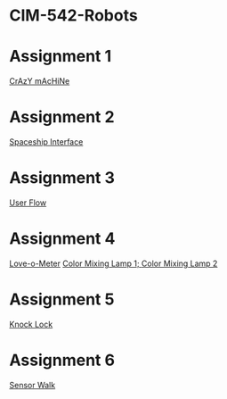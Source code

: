 # CIM-542-Robots


<h1>Assignment 1</h1>
<a href="https://drive.google.com/file/d/1h3pXMha1M8AkFGrF6JaTwsym2Hjk8K0Z/view?usp=sharing">CrAzY mAcHiNe</a>

<h1>Assignment 2</h1>
<a href="https://www.youtube.com/watch?v=m2LBYf1mDKc">Spaceship Interface</a>

<h1>Assignment 3</h1>
<a href="https://docs.google.com/drawings/d/1zXeO_oZjllSLGbfNFW3L1QHmlf4gLuK1GQklKUtUL_0/edit?usp=sharing">User Flow</a>

<h1>Assignment 4</h1>
<a href="https://www.youtube.com/watch?v=tyn9IssG6Z0">Love-o-Meter</a>
<a href="https://www.youtube.com/watch?v=sLzQEc6QKMg">Color Mixing Lamp 1; </a>
<a href="https://www.youtube.com/watch?v=7prndfXMroI">Color Mixing Lamp 2</a>

<h1>Assignment 5</h1>
<a href="https://docs.google.com/document/d/1_kbu91RiB5alhb3YydLoUkxkjV_P0u-EaWbndnNOUtg/edit?usp=sharing">Knock Lock</a>

<h1>Assignment 6</h1>
<a href="https://docs.google.com/document/d/1Uv0Okb8cDqmgIZYYwew32bNPurJ1uixbpxCN6pAfiws/edit?usp=sharing">Sensor Walk</a>
